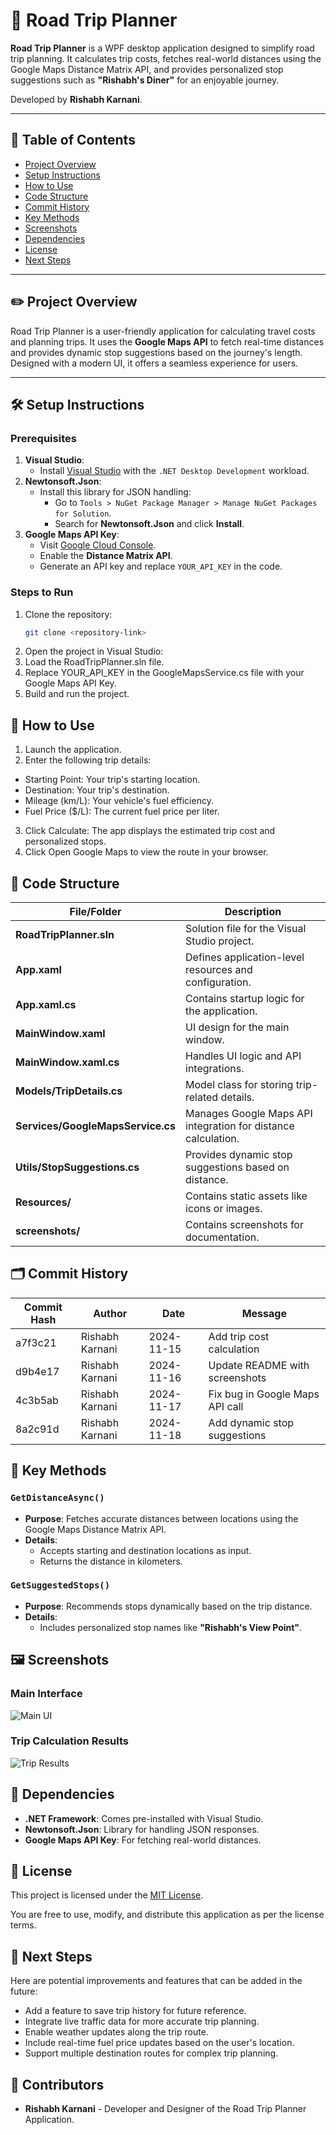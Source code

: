 # 🚗 Road Trip Planner

**Road Trip Planner** is a WPF desktop application designed to simplify road trip planning. It calculates trip costs, fetches real-world distances using the Google Maps Distance Matrix API, and provides personalized stop suggestions such as **"Rishabh's Diner"** for an enjoyable journey.

Developed by **Rishabh Karnani**.

---

## 📒 Table of Contents

- [Project Overview](#overview)
- [Setup Instructions](#setup)
- [How to Use](#usage)
- [Code Structure](#structure)
- [Commit History](#structure)
- [Key Methods](#key-methods)
- [Screenshots](#screenshots)
- [Dependencies](#dependencies)
- [License](#license)
- [Next Steps](#next)

---

## ✏️ Project Overview <a class="anchor" id="overview"></a>

Road Trip Planner is a user-friendly application for calculating travel costs and planning trips. It uses the **Google Maps API** to fetch real-time distances and provides dynamic stop suggestions based on the journey's length. Designed with a modern UI, it offers a seamless experience for users.

---

## 🛠️ Setup Instructions <a class="anchor" id="setup"></a>

### Prerequisites

1. **Visual Studio**:
   - Install [Visual Studio](https://visualstudio.microsoft.com/) with the `.NET Desktop Development` workload.
2. **Newtonsoft.Json**:
   - Install this library for JSON handling:
     - Go to `Tools > NuGet Package Manager > Manage NuGet Packages for Solution`.
     - Search for **Newtonsoft.Json** and click **Install**.
3. **Google Maps API Key**:
   - Visit [Google Cloud Console](https://console.cloud.google.com/).
   - Enable the **Distance Matrix API**.
   - Generate an API key and replace `YOUR_API_KEY` in the code.

### Steps to Run

1. Clone the repository:
   ```bash
   git clone <repository-link>
2. Open the project in Visual Studio:
3. Load the RoadTripPlanner.sln file.
4. Replace YOUR_API_KEY in the GoogleMapsService.cs file with your Google Maps API Key.
5. Build and run the project.

## 🚀 How to Use <a class="anchor" id="usage"></a>

1. Launch the application.
2. Enter the following trip details:
- Starting Point: Your trip's starting location.
- Destination: Your trip's destination.
- Mileage (km/L): Your vehicle's fuel efficiency.
- Fuel Price ($/L): The current fuel price per liter.
3. Click Calculate: The app displays the estimated trip cost and personalized stops.
4. Click Open Google Maps to view the route in your browser.

## 📂 Code Structure <a name="structure"></a>

| File/Folder                   | Description                                                                 |
|-------------------------------|-----------------------------------------------------------------------------|
| **RoadTripPlanner.sln**        | Solution file for the Visual Studio project.                              |
| **App.xaml**                   | Defines application-level resources and configuration.                   |
| **App.xaml.cs**                | Contains startup logic for the application.                              |
| **MainWindow.xaml**            | UI design for the main window.                                            |
| **MainWindow.xaml.cs**         | Handles UI logic and API integrations.                                   |
| **Models/TripDetails.cs**      | Model class for storing trip-related details.                            |
| **Services/GoogleMapsService.cs** | Manages Google Maps API integration for distance calculation.          |
| **Utils/StopSuggestions.cs**   | Provides dynamic stop suggestions based on distance.                     |
| **Resources/**                 | Contains static assets like icons or images.                             |
| **screenshots/**               | Contains screenshots for documentation.                                  |


## 🗂️ Commit History

| Commit Hash | Author          | Date       | Message                       |
|-------------|-----------------|------------|-------------------------------|
| a7f3c21     | Rishabh Karnani | 2024-11-15 | Add trip cost calculation     |
| d9b4e17     | Rishabh Karnani | 2024-11-16 | Update README with screenshots|
| 4c3b5ab     | Rishabh Karnani | 2024-11-17 | Fix bug in Google Maps API call|
| 8a2c91d     | Rishabh Karnani | 2024-11-18 | Add dynamic stop suggestions  |


## 📄 Key Methods <a name="key-methods"></a>

### `GetDistanceAsync()`

- **Purpose**: Fetches accurate distances between locations using the Google Maps Distance Matrix API.
- **Details**:
  - Accepts starting and destination locations as input.
  - Returns the distance in kilometers.

### `GetSuggestedStops()`

- **Purpose**: Recommends stops dynamically based on the trip distance.
- **Details**:
  - Includes personalized stop names like **"Rishabh's View Point"**.


## 🖼️ Screenshots <a name="screenshots"></a>

### Main Interface
![Main UI](screenshots/ui_main.png)

### Trip Calculation Results
![Trip Results](screenshots/trip_results.png)


## 🔧 Dependencies <a name="dependencies"></a>

- **.NET Framework**: Comes pre-installed with Visual Studio.
- **Newtonsoft.Json**: Library for handling JSON responses.
- **Google Maps API Key**: For fetching real-world distances.


## 📜 License <a name="license"></a>

This project is licensed under the [MIT License](https://opensource.org/licenses/MIT).

You are free to use, modify, and distribute this application as per the license terms.


## 🔮 Next Steps <a name="next-steps"></a>

Here are potential improvements and features that can be added in the future:

- Add a feature to save trip history for future reference.
- Integrate live traffic data for more accurate trip planning.
- Enable weather updates along the trip route.
- Include real-time fuel price updates based on the user's location.
- Support multiple destination routes for complex trip planning.


## 👥 Contributors <a name="contributors"></a>

- **Rishabh Karnani** - Developer and Designer of the Road Trip Planner Application.






